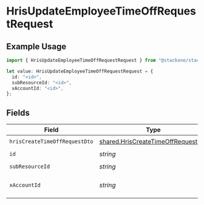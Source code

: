 # HrisUpdateEmployeeTimeOffRequestRequest

## Example Usage

```typescript
import { HrisUpdateEmployeeTimeOffRequestRequest } from "@stackone/stackone-client-ts/sdk/models/operations";

let value: HrisUpdateEmployeeTimeOffRequestRequest = {
  id: "<id>",
  subResourceId: "<id>",
  xAccountId: "<id>",
};
```

## Fields

| Field                                                                                           | Type                                                                                            | Required                                                                                        | Description                                                                                     |
| ----------------------------------------------------------------------------------------------- | ----------------------------------------------------------------------------------------------- | ----------------------------------------------------------------------------------------------- | ----------------------------------------------------------------------------------------------- |
| `hrisCreateTimeOffRequestDto`                                                                   | [shared.HrisCreateTimeOffRequestDto](../../../sdk/models/shared/hriscreatetimeoffrequestdto.md) | :heavy_check_mark:                                                                              | N/A                                                                                             |
| `id`                                                                                            | *string*                                                                                        | :heavy_check_mark:                                                                              | N/A                                                                                             |
| `subResourceId`                                                                                 | *string*                                                                                        | :heavy_check_mark:                                                                              | N/A                                                                                             |
| `xAccountId`                                                                                    | *string*                                                                                        | :heavy_check_mark:                                                                              | The account identifier                                                                          |